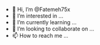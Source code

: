 - 👋 Hi, I’m @Fatemeh75x
- 👀 I’m interested in ...
- 🌱 I’m currently learning ...
- 💞️ I’m looking to collaborate on ...
- 📫 How to reach me ...

<!---
Fatemeh75x/Fatemeh75x is a ✨ special ✨ repository because its `README.md` (this file) appears on your GitHub profile.
You can click the Preview link to take a look at your changes.
--->
